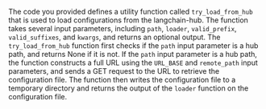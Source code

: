 The code you provided defines a utility function called `try_load_from_hub` that is used to load configurations from the langchain-hub. The function takes several input parameters, including `path`, `loader`, `valid_prefix`, `valid_suffixes`, and `kwargs`, and returns an optional output. The `try_load_from_hub` function first checks if the `path` input parameter is a hub path, and returns None if it is not. If the `path` input parameter is a hub path, the function constructs a full URL using the `URL_BASE` and `remote_path` input parameters, and sends a GET request to the URL to retrieve the configuration file. The function then writes the configuration file to a temporary directory and returns the output of the `loader` function on the configuration file.

